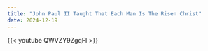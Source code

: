 ```yaml
---
title: "John Paul II Taught That Each Man Is The Risen Christ"
date: 2024-12-19
---
```


{{< youtube QWVZY9ZgqFI >}}

